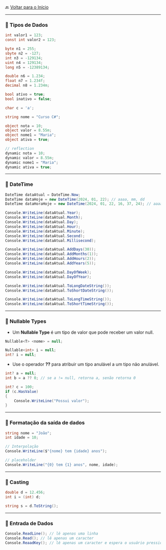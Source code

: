 🔙 [Voltar para o Início](https://github.com/4L1C3-R4BB1T/estudos-c-sharp "Voltar para o Início")

---

### 🔸 Tipos de Dados

```cs
int valor1 = 123;
const int valor2 = 123;

byte n1 = 255;
sbyte n2 = -127;
int n3 = -129134;
uint n4 = 129134;
long n5 = -12389134;

double n6 = 1.234;
float n7 = 1.234f; 
decimal n8 = 1.234m;

bool ativo = true;
bool inativo = false;

char c = 'a';

string nome = "Curso C#";

object nota = 10;
object valor = 8.55m;
object nome1 = "Maria";
object ativa = true;

// reflection
dynamic nota = 10;
dynamic valor = 8.55m;
dynamic nome1 = "Maria";
dynamic ativa = true;
```

---

### 🔸 DateTime

```cs
DateTime dataAtual = DateTime.Now;
DateTime dataHoje = new DateTime(2024, 01, 22); // aaaa, mm, dd
DateTime dataHoraHoje = new DateTime(2024, 01, 22, 16, 37, 24); // aaaa, mm, dd, hh, mm, ss

Console.WriteLine(dataAtual.Year);
Console.WriteLine(dataAtual.Month);
Console.WriteLine(dataAtual.Day);
Console.WriteLine(dataAtual.Hour);
Console.WriteLine(dataAtual.Minute);
Console.WriteLine(dataAtual.Second);
Console.WriteLine(dataAtual.Millisecond);

Console.WriteLine(dataAtual.AddDays(30));
Console.WriteLine(dataAtual.AddMonths(1));
Console.WriteLine(dataAtual.AddHours(2));
Console.WriteLine(dataAtual.AddYears(5));

Console.WriteLine(dataAtual.DayOfWeek);
Console.WriteLine(dataAtual.DayOfYear);

Console.WriteLine(dataAtual.ToLongDateString());
Console.WriteLine(dataAtual.ToShortDateString());

Console.WriteLine(dataAtual.ToLongTimeString());
Console.WriteLine(dataAtual.ToShortTimeString());
```

---

### 🔸 Nullable Types

* Um **Nullable Type** é um tipo de valor que pode receber um valor null.

```cs
Nullable<T> <nome> = null;

Nullable<int> i = null;
int? i = null;
```

* Use o operador **??** para atribuir um tipo anulável a um tipo não anulável.

```cs
int? a = null;
int b = a ?? 0; // se a != null, retorna a, senão retorna 0

int? c = 100;
if (c.HasValue) 
{
    Console.WriteLine("Possui valor");
}
```

---

### 🔸 Formatação da saída de dados

```cs
string nome = "João";
int idade = 10;

// Interpolação
Console.WriteLine($"{nome} tem {idade} anos");

// placeholder
Console.WriteLine("{0} tem {1} anos", nome, idade);
```

---

### 🔸 Casting

```cs
double d = 12.456;
int i = (int) d;

string s = d.ToString();
```

---

### 🔸 Entrada de Dados

```cs
Console.ReadLine(); // lê apenas uma linha
Console.Read(); // lê apenas um caracter
Console.ReaadKey(); // lê apenas um caracter e espera o usuário pressionar uma tecla
```
